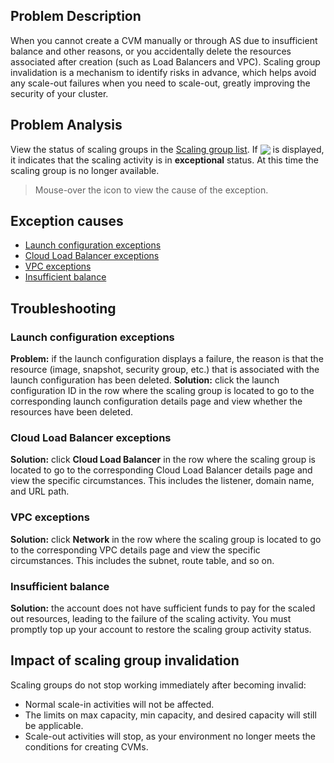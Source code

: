 ## Problem Description
When you cannot create a CVM manually or through AS due to insufficient balance and other reasons, or you accidentally delete the resources associated after creation (such as Load Balancers and VPC). Scaling group invalidation is a mechanism to identify risks in advance, which helps avoid any scale-out failures when you need to scale-out, greatly improving the security of your cluster.


## Problem Analysis
View the status of scaling groups in the [Scaling group list](https://console.cloud.tencent.com/autoscaling/group). If <img style="margin:-3px 0;" src="https://main.qcloudimg.com/raw/653cff66183ba681f01873603de9eda6.png"> is displayed, it indicates that the scaling activity is in **exceptional** status. At this time the scaling group is no longer available.
>Mouse-over the icon to view the cause of the exception.
>


## Exception causes
 - [Launch configuration exceptions](#startConfig)
 - [Cloud Load Balancer exceptions](#load)
 - [VPC exceptions](#vpc)
 - [Insufficient balance](#balance)


## Troubleshooting

<span id="startConfig"></span>
### Launch configuration exceptions
**Problem:** if the launch configuration displays a failure, the reason is that the resource (image, snapshot, security group, etc.) that is associated with the launch configuration has been deleted.
**Solution:** click the launch configuration ID in the row where the scaling group is located to go to the corresponding launch configuration details page and view whether the resources have been deleted. 


<span id="load"></span>
### Cloud Load Balancer exceptions
**Solution:** click **Cloud Load Balancer** in the row where the scaling group is located to go to the corresponding Cloud Load Balancer details page and view the specific circumstances. This includes the listener, domain name, and URL path. 

<span id="vpc"></span>
### VPC exceptions
**Solution:** click **Network** in the row where the scaling group is located to go to the corresponding VPC details page and view the specific circumstances. This includes the subnet, route table, and so on. 


<span id="balance"></span>
### Insufficient balance
**Solution:** the account does not have sufficient funds to pay for the scaled out resources, leading to the failure of the scaling activity. You must promptly top up your account to restore the scaling group activity status. 



## Impact of scaling group invalidation
Scaling groups do not stop working immediately after becoming invalid:
- Normal scale-in activities will not be affected.
- The limits on max capacity, min capacity, and desired capacity will still be applicable.
- Scale-out activities will stop, as your environment no longer meets the conditions for creating CVMs.
